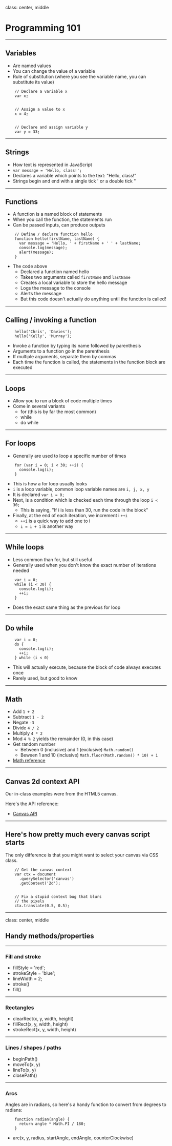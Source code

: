 class: center, middle

# Programming 101

---

## Variables

- Are named values
- You can change the value of a variable
- Rule of substitution (where you see the variable name, you can substitute its value)

```
    // Declare a variable x
    var x;


    // Assign a value to x
    x = 4;


    // Declare and assign variable y
    var y = 33;
```

---

## Strings

- How text is represented in JavaScript
- `var message = 'Hello, class!';`
- Declares a variable which points to the text: "Hello, class!"
- Strings begin and end with a single tick ' or a double tick "

---

## Functions

- A function is a named block of statements
- When you call the function, the statements run
- Can be passed inputs, can produce outputs

```
    // Define / declare function hello
    function hello(firstName, lastName) {
      var message = 'Hello, ' + firstName + ' ' + lastName;
      console.log(message);
      alert(message);
    }
```

- The code above
  - Declared a function named hello
  - Takes two arguments called `firstName` and `lastName`
  - Creates a local variable to store the hello message
  - Logs the message to the console
  - Alerts the message
  - But this code doesn't actually do anything until the function is called!

---

## Calling / invoking a function

```
    hello('Chris', 'Davies');
    hello('Kelly', 'Murray');
```

- Invoke a function by typing its name followed by parenthesis
- Arguments to a function go in the parenthesis
- If multiple arguments, separate them by commas
- Each time the function is called, the statements in the function block are executed

---

## Loops

- Allow you to run a block of code multiple times
- Come in several variants
  - for (this is by far the most common)
  - while
  - do while

---

## For loops

- Generally are used to loop a specific number of times

```
    for (var i = 0; i < 30; ++i) {
      console.log(i);
    }
```

- This is how a for loop usually looks
- `i` is a loop variable, common loop variable names are `i, j, x, y`
- It is declared `var i = 0;`
- Next, is a condition which is checked each time through the loop `i < 30;`
  - This is saying, "If i is less than 30, run the code in the block"
- Finally, at the end of each iteration, we increment i `++i`
  - `++i` is a quick way to add one to i
  - `i = i + 1` is another way

---

## While loops

- Less common than for, but still useful
- Generally used when you don't know the exact number of iterations needed

```
    var i = 0;
    while (i < 30) {
      console.log(i);
      ++i;
    }
```

- Does the exact same thing as the previous for loop

---

## Do while

```
    var i = 0;
    do {
      console.log(i);
      ++i;
    } while (i < 0)
```

- This will actually execute, because the block of code always executes once
- Rarely used, but good to know

---

## Math

- Add `1 + 2`
- Subtract `1 - 2`
- Negate `-3`
- Divide `4 / 2`
- Multiply `4 * 2`
- Mod `4 % 2` yields the remainder (0, in this case)
- Get random number
  - Between 0 (inclusive) and 1 (exclusive) `Math.random()`
  - Beween 1 and 10 (inclusive) `Math.floor(Math.random() * 10) + 1`
- [Math reference](https://developer.mozilla.org/en-US/docs/Web/JavaScript/Reference/Global_Objects/Math)

---

## Canvas 2d context API

Our in-class examples were from the HTML5 canvas.

Here's the API reference:

- [Canvas API](https://developer.mozilla.org/en-US/docs/Web/API/CanvasRenderingContext2D#Paths)

---

## Here's how pretty much every canvas script starts

The only difference is that you might want to select your canvas via CSS class.

```
    // Get the canvas context
    var ctx = document
      .querySelector('canvas')
      .getContext('2d');


    // Fix a stupid context bug that blurs
    // the pixels
    ctx.translate(0.5, 0.5);
```

---

class: center, middle

## Handy methods/properties

---

### Fill and stroke

- fillStyle = 'red';
- strokeStyle = 'blue';
- lineWidth = 2;
- stroke()
- fill()

---

### Rectangles

- clearRect(x, y, width, height)
- fillRect(x, y, width, height)
- strokeRect(x, y, width, height)

---

### Lines / shapes / paths

- beginPath()
- moveTo(x, y)
- lineTo(x, y)
- closePath()

---

### Arcs

Angles are in radians, so here's a handy function to convert from degrees to
radians:

```
    function radian(angle) {
      return angle * Math.PI / 180;
    }
```

- arc(x, y, radius, startAngle, endAngle, counterClockwise)
